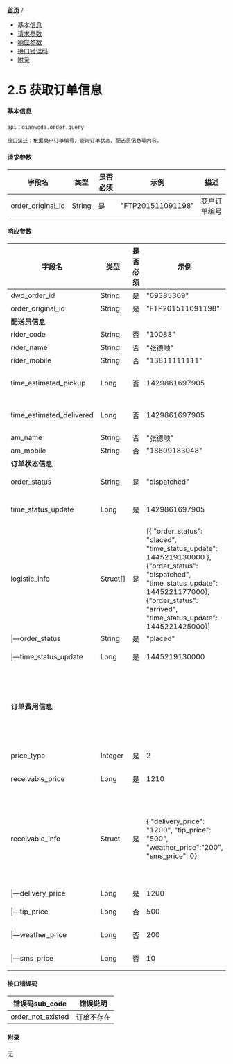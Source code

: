 [**首页**](http://baidu.com) /

- <a href="#基本信息">基本信息</a>
- <a href="#请求参数">请求参数</a>
- <a href="#响应参数">响应参数</a>
- <a href="#接口错误码">接口错误码</a>
- <a href="#附录">附录</a>

# 2.5 获取订单信息

#### 基本信息
```
api：dianwoda.order.query

接口描述：根据商户订单编号，查询订单状态、配送员信息等内容。
```

#### 请求参数
字段名 | 类型 | 是否必须 | 示例 | 描述
---|---|---|---|---
order\_original\_id|String|是|"FTP201511091198"|商户订单编号

#### 响应参数
字段名 | 类型 | 是否必须 | 示例 | 描述
---|---|---|---|---
dwd\_order\_id|String|是|"69385309"|点我达订单编号
order\_original\_id|String|是|"FTP201511091198"|商户订单编号
**配送员信息**||||
rider\_code|String|否|"10088"|配送员id
rider\_name|String|否|"张德顺"|配送员姓名
rider\_mobile|String|否|"13811111111"|配送员手机号
time\_estimated\_pickup|Long|否|1429861697905|预估配送员到达商家时间戳，毫秒级unix-timestamp
time\_estimated\_delivered|Long|否|1429861697905|预估配送员到达用户时间戳，毫秒级unix-timestamp
am\_name|String|否|"张德顺"|区域经理的姓名
am\_mobile|String|否|"18609183048"|区域经理手机号码
**订单状态信息**||||
order\_status|String|是|"dispatched"|订单当前状态，状态枚举详见2.2
time\_status\_update|Long|是|1429861697905|配送状态更新时间戳，毫秒级unix-timestamp
logistic\_info|Struct[]|是|[{ "order_status": "placed", "time_status_update": 1445219130000 },{"order_status": "dispatched", "time_status_update": 1445221177000},{"order_status": "arrived", "time_status_update": 1445221425000}]|物流扩展信息，格式如下：<br/>[{order_status：物流状态，time_status_update：物流状态变更时间戳}]
\|—order\_status | String | 是 | "placed" | 订单状态 |
\|—time\_status\_update | Long | 是 | 1445219130000 |状态更新时间戳，毫秒级unix-timestamp
**订单费用信息**||||（1）订单进行中，返回预估费用；<br/>（2）订单已完成（含异常完成），返回最终费用；<br/>（3）订单已取消，返回0。
price\_type|Integer|是|2|费用类型：1，预估费用；2：最终费用
receivable\_price|Long|是|1210|应收商家总费用，单位：分
receivable\_info|Struct|是|{ "delivery_price": "1200", "tip_price": "500", "weather_price":"200", "sms_price": 0}|订单费用明细，格式如下：{delivery_price：配送费（单位：分），tip_price：小费总金额（单位：分），weather_price：恶劣天气加价（单位：分），sms_price：短信服务费（单位：分）}
\|—delivery\_price | Long | 是 | 1200 | 配送费（单位：分）
\|—tip\_price | Long | 否 | 500 | 小费总金额（单位：分）
\|—weather\_price | Long | 否 | 200 | 恶劣天气加价（单位：分）
\|—sms\_price | Long | 否 | 10 | 短信服务费（单位：分）

#### 接口错误码
错误码sub_code | 错误说明
---|---|
order\_not\_existed|订单不存在|

#### 附录
无